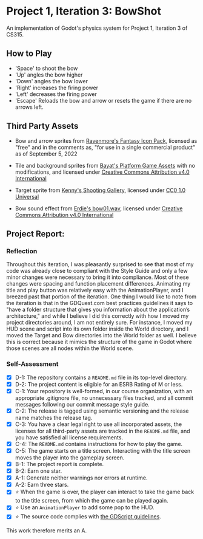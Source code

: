 # Project 1, Iteration 3: BowShot

An implementation of Godot's physics system for Project 1, Iteration 3 of CS315.

## How to Play

- 'Space' to shoot the bow
- 'Up' angles the bow higher
- 'Down' angles the bow lower
- 'Right' increases the firing power
- 'Left' decreases the firing power
- 'Escape' Reloads the bow and arrow or resets the game if there are no arrows left.

## Third Party Assets

- Bow and arrow sprites from [Ravenmore's Fantasy Icon Pack](https://ravenmore.itch.io/fantasy-icon-pack), licensed as "free" and in the comments as, "for use in a single commercial product" as of September 5, 2022

- Tile and background sprites from [Bayat's Platform Game Assets](https://bayat.itch.io/platform-game-assets) with no modifications, and licensed under [Creative Commons Attribution v4.0 International](https://creativecommons.org/licenses/by/4.0/legalcode)

- Target sprite from [Kenny's Shooting Gallery](https://www.kenney.nl/assets/shooting-gallery), licensed under [CC0 1.0 Universal](https://creativecommons.org/publicdomain/zero/1.0/)

- Bow sound effect from [Erdie's bow01.wav](https://freesound.org/people/Erdie/sounds/65733/), licensed under [Creative Commons Attribution v4.0 International](https://creativecommons.org/licenses/by/4.0/legalcode)

## Project Report:

### Reflection

Throughout this iteration, I was pleasantly surprised to see that most of my code was already close to compliant with the Style Guide and only a few minor changes were necessary to bring it into compliance. Most of these changes were spacing and function placement differences. Animating my title and play button was relatively easy with the AnimationPlayer, and I breezed past that portion of the iteration. One thing I would like to note from the iteration is that in the GDQuest.com best practices guidelines it says to "have a folder structure that gives you information about the application’s architecture," and while I believe I did this correctly with how I moved my project directories around, I am not entirely sure. For instance, I moved my HUD scene and script into its own folder inside the World directory, and I moved the Target and Bow directories into the World folder as well. I believe this is correct because it mimics the structure of the game in Godot where those scenes are all nodes within the World scene.

### Self-Assessment

- [x] D-1: The repository contains a <code>README.md</code> file in its top-level directory.
- [x] D-2: The project content is eligible for an ESRB Rating of M or less.
- [x] C-1: Your repository is well-formed, in our course organization, with an appropriate .gitignore file, no unnecessary files tracked, and all commit messages following our commit message style guide.
- [x] C-2: The release is tagged using semantic versioning and the release name matches the release tag.
- [x] C-3: You have a clear legal right to use all incorporated assets, the licenses for all third-party assets are tracked in the <code>README.md</code> file, and you have satisfied all license requirements.
- [x] C-4: The <code>README.md</code> contains instructions for how to play the game.
- [x] C-5: The game starts on a title screen. Interacting with the title screen moves the player into the gameplay screen.
- [x] B-1: The project report is complete.
- [x] B-2: Earn one star.
- [x] A-1: Generate neither warnings nor errors at runtime.
- [x] A-2: Earn three stars.
- [x] ⭐ When the game is over, the player can interact to take the game back to the title screen, from which the game can be played again.
- [x] ⭐ Use an <code>AnimationPlayer</code> to add some pop to the HUD.
- [x] ⭐ The source code complies with <a href="https://www.gdquest.com/docs/guidelines/best-practices/godot-gdscript/"> the GDScript guidelines</a>.

This work therefore merits an A.